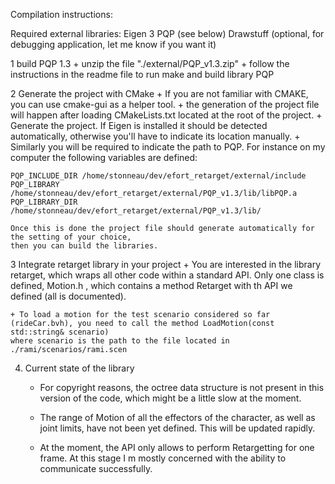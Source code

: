 Compilation instructions:

Required external libraries:
	Eigen 3
	PQP (see below)
	Drawstuff (optional, for debugging application, let me know if you want it)

1 build PQP 1.3
	+ unzip the file "./external/PQP_v1.3.zip"
	+ follow the instructions in the readme file to run make and
	build library PQP
	
2 Generate the project with CMake
	+ If you are not familiar with CMAKE, you can use cmake-gui as a helper tool.
	+ the generation of the project file will happen after loading CMakeLists.txt
	located at the root of the project.
	+ Generate the project. If Eigen is installed it should be detected automatically,
	otherwise you'll have to indicate its location manually.
	+ Similarly you will be required to indicate the path to PQP.
	For instance on my computer the following variables are defined:
	
	PQP_INCLUDE_DIR /home/stonneau/dev/efort_retarget/external/include
	PQP_LIBRARY  /home/stonneau/dev/efort_retarget/external/PQP_v1.3/lib/libPQP.a
	PQP_LIBRARY_DIR  /home/stonneau/dev/efort_retarget/external/PQP_v1.3/lib/
	
	Once this is done the project file should generate automatically for the setting of your choice,
	then you can build the libraries.
	
3 Integrate retarget library in your project
	+ You are interested in the library retarget, which wraps 
	all other code within a standard API.
	Only one class is defined, Motion.h , which contains
	a method Retarget with th API we defined (all is documented).
	
	+ To load a motion for the test scenario considered so far 
	(rideCar.bvh), you need to call the method LoadMotion(const std::string& scenario)
	where scenario is the path to the file located in ./rami/scenarios/rami.scen
	
4. Current state of the library
	+ For copyright reasons, the octree data structure is not present in this version of the code, which might
	be a little slow at the moment.
	
	+ The range of Motion of all the effectors of the character, as well as joint limits, have not been yet defined.
	This will be updated rapidly.
	
	+ At the moment, the API only allows to perform Retargetting for one frame.
	At this stage I m mostly concerned with the ability to communicate successfully.
	
	
	
